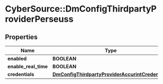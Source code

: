 # CyberSource::DmConfigThirdpartyProviderPerseuss

## Properties
Name | Type | Description | Notes
------------ | ------------- | ------------- | -------------
**enabled** | **BOOLEAN** |  | [optional] 
**enable_real_time** | **BOOLEAN** |  | [optional] 
**credentials** | [**DmConfigThirdpartyProviderAccurintCredentials**](DmConfigThirdpartyProviderAccurintCredentials.md) |  | [optional] 



